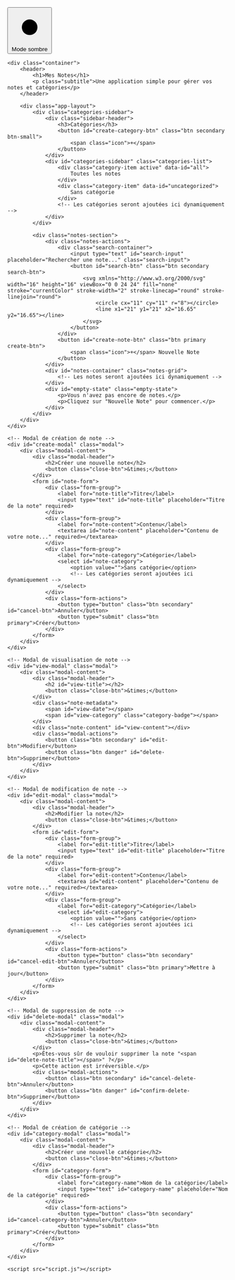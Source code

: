 <!DOCTYPE html>
<html lang="fr" data-theme="light">
<head>
    <meta charset="UTF-8">
    <meta name="viewport" content="width=device-width, initial-scale=1.0">
    <title>Application de Notes avec Catégories</title>
    <link rel="stylesheet" href="style.css">
</head>
<body>
    <button id="theme-toggle" class="theme-toggle" aria-label="Changer de thème">
        <!-- Icône de soleil (mode clair) -->
        <svg id="sun-icon" xmlns="http://www.w3.org/2000/svg" viewBox="0 0 24 24">
            <circle cx="12" cy="12" r="5"></circle>
            <line x1="12" y1="1" x2="12" y2="3"></line>
            <line x1="12" y1="21" x2="12" y2="23"></line>
            <line x1="4.22" y1="4.22" x2="5.64" y2="5.64"></line>
            <line x1="18.36" y1="18.36" x2="19.78" y2="19.78"></line>
            <line x1="1" y1="12" x2="3" y2="12"></line>
            <line x1="21" y1="12" x2="23" y2="12"></line>
            <line x1="4.22" y1="19.78" x2="5.64" y2="18.36"></line>
            <line x1="18.36" y1="5.64" x2="19.78" y2="4.22"></line>
        </svg>
        <!-- Icône de lune (mode sombre) -->
        <svg id="moon-icon" xmlns="http://www.w3.org/2000/svg" viewBox="0 0 24 24" style="display: none;">
            <path d="M21 12.79A9 9 0 1 1 11.21 3 7 7 0 0 0 21 12.79z"></path>
        </svg>
        <span id="theme-text">Mode sombre</span>
    </button>

    <div class="container">
        <header>
            <h1>Mes Notes</h1>
            <p class="subtitle">Une application simple pour gérer vos notes et catégories</p>
        </header>

        <div class="app-layout">
            <div class="categories-sidebar">
                <div class="sidebar-header">
                    <h3>Catégories</h3>
                    <button id="create-category-btn" class="btn secondary btn-small">
                        <span class="icon">+</span>
                    </button>
                </div>
                <div id="categories-sidebar" class="categories-list">
                    <div class="category-item active" data-id="all">
                        Toutes les notes
                    </div>
                    <div class="category-item" data-id="uncategorized">
                        Sans catégorie
                    </div>
                    <!-- Les catégories seront ajoutées ici dynamiquement -->
                </div>
            </div>

            <div class="notes-section">
                <div class="notes-actions">
                    <div class="search-container">
                        <input type="text" id="search-input" placeholder="Rechercher une note..." class="search-input">
                        <button id="search-btn" class="btn secondary search-btn">
                            <svg xmlns="http://www.w3.org/2000/svg" width="16" height="16" viewBox="0 0 24 24" fill="none" stroke="currentColor" stroke-width="2" stroke-linecap="round" stroke-linejoin="round">
                                <circle cx="11" cy="11" r="8"></circle>
                                <line x1="21" y1="21" x2="16.65" y2="16.65"></line>
                            </svg>
                        </button>
                    </div>
                    <button id="create-note-btn" class="btn primary create-btn">
                        <span class="icon">+</span> Nouvelle Note
                    </button>
                </div>
                <div id="notes-container" class="notes-grid">
                    <!-- Les notes seront ajoutées ici dynamiquement -->
                </div>
                <div id="empty-state" class="empty-state">
                    <p>Vous n'avez pas encore de notes.</p>
                    <p>Cliquez sur "Nouvelle Note" pour commencer.</p>
                </div>
            </div>
        </div>
    </div>

    <!-- Modal de création de note -->
    <div id="create-modal" class="modal">
        <div class="modal-content">
            <div class="modal-header">
                <h2>Créer une nouvelle note</h2>
                <button class="close-btn">&times;</button>
            </div>
            <form id="note-form">
                <div class="form-group">
                    <label for="note-title">Titre</label>
                    <input type="text" id="note-title" placeholder="Titre de la note" required>
                </div>
                <div class="form-group">
                    <label for="note-content">Contenu</label>
                    <textarea id="note-content" placeholder="Contenu de votre note..." required></textarea>
                </div>
                <div class="form-group">
                    <label for="note-category">Catégorie</label>
                    <select id="note-category">
                        <option value="">Sans catégorie</option>
                        <!-- Les catégories seront ajoutées ici dynamiquement -->
                    </select>
                </div>
                <div class="form-actions">
                    <button type="button" class="btn secondary" id="cancel-btn">Annuler</button>
                    <button type="submit" class="btn primary">Créer</button>
                </div>
            </form>
        </div>
    </div>

    <!-- Modal de visualisation de note -->
    <div id="view-modal" class="modal">
        <div class="modal-content">
            <div class="modal-header">
                <h2 id="view-title"></h2>
                <button class="close-btn">&times;</button>
            </div>
            <div class="note-metadata">
                <span id="view-date"></span>
                <span id="view-category" class="category-badge"></span>
            </div>
            <div class="note-content" id="view-content"></div>
            <div class="modal-actions">
                <button class="btn secondary" id="edit-btn">Modifier</button>
                <button class="btn danger" id="delete-btn">Supprimer</button>
            </div>
        </div>
    </div>

    <!-- Modal de modification de note -->
    <div id="edit-modal" class="modal">
        <div class="modal-content">
            <div class="modal-header">
                <h2>Modifier la note</h2>
                <button class="close-btn">&times;</button>
            </div>
            <form id="edit-form">
                <div class="form-group">
                    <label for="edit-title">Titre</label>
                    <input type="text" id="edit-title" placeholder="Titre de la note" required>
                </div>
                <div class="form-group">
                    <label for="edit-content">Contenu</label>
                    <textarea id="edit-content" placeholder="Contenu de votre note..." required></textarea>
                </div>
                <div class="form-group">
                    <label for="edit-category">Catégorie</label>
                    <select id="edit-category">
                        <option value="">Sans catégorie</option>
                        <!-- Les catégories seront ajoutées ici dynamiquement -->
                    </select>
                </div>
                <div class="form-actions">
                    <button type="button" class="btn secondary" id="cancel-edit-btn">Annuler</button>
                    <button type="submit" class="btn primary">Mettre à jour</button>
                </div>
            </form>
        </div>
    </div>

    <!-- Modal de suppression de note -->
    <div id="delete-modal" class="modal">
        <div class="modal-content">
            <div class="modal-header">
                <h2>Supprimer la note</h2>
                <button class="close-btn">&times;</button>
            </div>
            <p>Êtes-vous sûr de vouloir supprimer la note "<span id="delete-note-title"></span>" ?</p>
            <p>Cette action est irréversible.</p>
            <div class="modal-actions">
                <button class="btn secondary" id="cancel-delete-btn">Annuler</button>
                <button class="btn danger" id="confirm-delete-btn">Supprimer</button>
            </div>
        </div>
    </div>

    <!-- Modal de création de catégorie -->
    <div id="category-modal" class="modal">
        <div class="modal-content">
            <div class="modal-header">
                <h2>Créer une nouvelle catégorie</h2>
                <button class="close-btn">&times;</button>
            </div>
            <form id="category-form">
                <div class="form-group">
                    <label for="category-name">Nom de la catégorie</label>
                    <input type="text" id="category-name" placeholder="Nom de la catégorie" required>
                </div>
                <div class="form-actions">
                    <button type="button" class="btn secondary" id="cancel-category-btn">Annuler</button>
                    <button type="submit" class="btn primary">Créer</button>
                </div>
            </form>
        </div>
    </div>

    <script src="script.js"></script>
</body>
</html>
